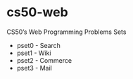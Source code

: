 # cs50-web
CS50’s Web Programming Problems Sets

* pset0 - Search
* pset1 - Wiki
* pset2 - Commerce
* pset3 - Mail
